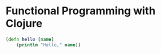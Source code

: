 # Functional Programming with Clojure

```clojure
(defn hello [name]
	(println "Hello," name))
```



